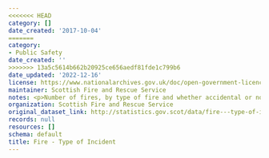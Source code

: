 ```yaml
---
<<<<<<< HEAD
category: []
date_created: '2017-10-04'
=======
category:
- Public Safety
date_created: ''
>>>>>>> 13a5c5614b662b20925ce656aedf81fde1c799b6
date_updated: '2022-12-16'
license: https://www.nationalarchives.gov.uk/doc/open-government-licence/version/3/
maintainer: Scottish Fire and Rescue Service
notes: <p>Number of fires, by type of fire and whether accidental or not</p>
organization: Scottish Fire and Rescue Service
original_dataset_link: http://statistics.gov.scot/data/fire---type-of-incident
records: null
resources: []
schema: default
title: Fire - Type of Incident
---
```

